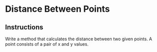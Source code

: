 # Distance Between Points

## Instructions

Write a method that calculates the distance between two given points. A point
consists of a pair of x and y values.
